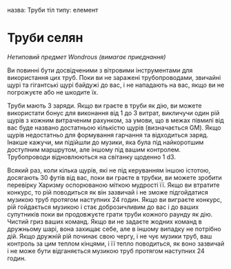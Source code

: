 назва: Труби тіл типу: елемент

# Труби селян
_Нетиповий предмет Wondrous (вимагає приєднання)_

Ви повинні бути досвідченими з вітровими інструментами для використання цих труб. Поки ви не заражені трубопроводами, звичайні щурі та гігантські щурі байдужі до вас, і не нападають на вас, якщо ви не погрожуєте або не шкодите їх.

Труби мають 3 заряди. Якщо ви граєте в труби як дію, ви можете використати бонус для виконання від 1 до 3 витрат, викличучи один рій щурів з кожним витраченим рахунком, за умови, що в межах півмилі від вас буде названо достатньою кількістю щурів (визначається GM). Якщо щурів недостатньо для формування гарчання та відходиться заряд. Інакше кажучи, ми підійшли до музики, яка була під найкоротшим доступним маршрутом, але іншому під вашим контролем. Трубопроводи відновлюються на світанку щоденно 1 d3.

Всякий раз, коли кілька щурів, які не під керуванням іншою істотою, досягають 30 футів від вас, поки ви граєте в трубки, ви можете зробити перевірку Харизму оспорюваною міткою мудрості її. Якщо ви втратите конкурс, то рій поводиться як він зазвичай і не зможе підгойдатися музикою труб протягом наступних 24 годин. Якщо ви виграєте конкурс, рій гойдається музикою і стає доброзичливим до вас і до ваших супутників поки ви продовжуєте грати труби кожного раунду як дію. Чистий гриз ваших команд. Якщо ви не задаєте жодних команд в дружньому шарі, вона захищає себе, але в іншому випадку не потрібно дій. Якщо дружній рій починає свою чергу, і не чує музики труб, ваш контроль за цим теплом кінцями, і її тепло поводиться, як воно зазвичай і не може бути відганяється музикою труб протягом наступних 24 годин.